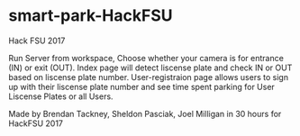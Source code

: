 # smart-park-HackFSU
Hack FSU 2017


Run Server from workspace, Choose whether your camera is for entrance (IN) or exit (OUT). 
Index page will detect liscense plate and check IN or OUT based on liscense plate number.
User-registraion page allows users to sign up with their liscense plate number and see time spent parking for User Liscense Plates or all Users.


Made by Brendan Tackney, Sheldon Pasciak, Joel Milligan
in 30 hours for HackFSU 2017
